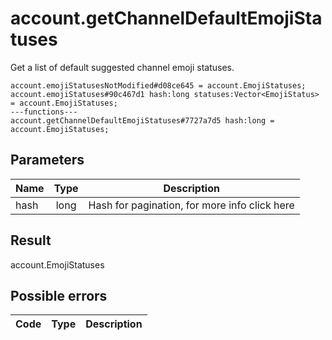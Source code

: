 # account.getChannelDefaultEmojiStatuses
Get a list of default suggested channel emoji statuses.

```
account.emojiStatusesNotModified#d08ce645 = account.EmojiStatuses;
account.emojiStatuses#90c467d1 hash:long statuses:Vector<EmojiStatus> = account.EmojiStatuses;
---functions---
account.getChannelDefaultEmojiStatuses#7727a7d5 hash:long = account.EmojiStatuses;
```

## Parameters
| Name | Type | Description |
| ---- | :----: | ----------- |
| hash | long | Hash for pagination, for more info click here |


## Result
account.EmojiStatuses

## Possible errors
| Code | Type | Description |
| ---- | :----: | ----------- |

